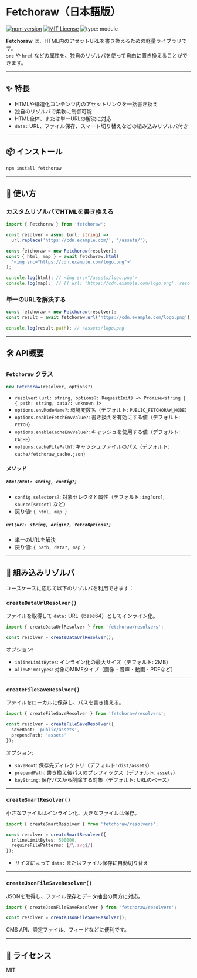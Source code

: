 # Fetchoraw（日本語版）

[![npm version](https://img.shields.io/npm/v/fetchoraw)](https://www.npmjs.com/package/fetchoraw)
[![MIT License](https://img.shields.io/npm/l/fetchoraw)](./LICENSE)
![type: module](https://img.shields.io/badge/type-module-green)

**Fetchoraw** は、HTML内のアセットURLを書き換えるための軽量ライブラリです。  
`src` や `href` などの属性を、独自のリゾルバを使って自由に置き換えることができます。

---

## ✨ 特長

- HTMLや構造化コンテンツ内のアセットリンクを一括書き換え
- 独自のリゾルバで柔軟に制御可能
- HTML全体、または単一URLの解決に対応
- `data:` URL、ファイル保存、スマート切り替えなどの組み込みリゾルバ付き

---

## 📦 インストール

```bash
npm install fetchoraw
```

---

## 🚀 使い方

### カスタムリゾルバでHTMLを書き換える

```ts
import { Fetchoraw } from 'fetchoraw';

const resolver = async (url: string) =>
  url.replace('https://cdn.example.com/', '/assets/');

const fetchoraw = new Fetchoraw(resolver);
const { html, map } = await fetchoraw.html(
  '<img src="https://cdn.example.com/logo.png">'
);

console.log(html); // <img src="/assets/logo.png">
console.log(map);  // [{ url: 'https://cdn.example.com/logo.png', resolvedPath: '/assets/logo.png' }]
```

### 単一のURLを解決する

```ts
const fetchoraw = new Fetchoraw(resolver);
const result = await fetchoraw.url('https://cdn.example.com/logo.png');

console.log(result.path); // /assets/logo.png
```

---

## 🛠 API概要

### `Fetchoraw` クラス

```ts
new Fetchoraw(resolver, options?)
```

- `resolver`: `(url: string, options?: RequestInit) => Promise<string | { path: string, data?: unknown }>`
- `options.envModeName?`: 環境変数名（デフォルト: `PUBLIC_FETCHORAW_MODE`）
- `options.enableFetchEnvValue?`: 書き換えを有効にする値（デフォルト: `FETCH`）
- `options.enableCacheEnvValue?`: キャッシュを使用する値（デフォルト: `CACHE`）
- `options.cacheFilePath?`: キャッシュファイルのパス（デフォルト: `cache/fetchoraw_cache.json`）

#### メソッド

##### `html(html: string, config?)`

- `config.selectors?`: 対象セレクタと属性（デフォルト: `img[src]`, `source[srcset]` など）
- 戻り値: `{ html, map }`

##### `url(url: string, origin?, fetchOptions?)`

- 単一のURLを解決
- 戻り値: `{ path, data?, map }`

---

## 🧙 組み込みリゾルバ

ユースケースに応じて以下のリゾルバを利用できます：

### `createDataUrlResolver()`

ファイルを取得して `data:` URL（base64）としてインライン化。

```ts
import { createDataUrlResolver } from 'fetchoraw/resolvers';

const resolver = createDataUrlResolver();
```

オプション:
- `inlineLimitBytes`: インライン化の最大サイズ（デフォルト: 2MB）
- `allowMimeTypes`: 対象のMIMEタイプ（画像・音声・動画・PDFなど）

---

### `createFileSaveResolver()`

ファイルをローカルに保存し、パスを書き換える。

```ts
import { createFileSaveResolver } from 'fetchoraw/resolvers';

const resolver = createFileSaveResolver({
  saveRoot: 'public/assets',
  prependPath: 'assets'
});
```

オプション:
- `saveRoot`: 保存先ディレクトリ（デフォルト: `dist/assets`）
- `prependPath`: 書き換え後パスのプレフィックス（デフォルト: `assets`）
- `keyString`: 保存パスから削除する対象（デフォルト: URLのベース）

---

### `createSmartResolver()`

小さなファイルはインライン化、大きなファイルは保存。

```ts
import { createSmartResolver } from 'fetchoraw/resolvers';

const resolver = createSmartResolver({
  inlineLimitBytes: 500000,
  requireFilePatterns: [/\.svg$/]
});
```

- サイズによって `data:` またはファイル保存に自動切り替え

---

### `createJsonFileSaveResolver()`

JSONを取得し、ファイル保存とデータ抽出の両方に対応。

```ts
import { createJsonFileSaveResolver } from 'fetchoraw/resolvers';

const resolver = createJsonFileSaveResolver();
```

CMS API、設定ファイル、フィードなどに便利です。

---

## 📄 ライセンス

MIT
